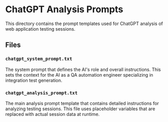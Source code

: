 # ChatGPT Analysis Prompts

This directory contains the prompt templates used for ChatGPT analysis of web application testing sessions.

## Files

### `chatgpt_system_prompt.txt`
The system prompt that defines the AI's role and overall instructions. This sets the context for the AI as a QA automation engineer specializing in integration test generation.

### `chatgpt_analysis_prompt.txt`
The main analysis prompt template that contains detailed instructions for analyzing testing sessions. This file uses placeholder variables that are replaced with actual session data at runtime.